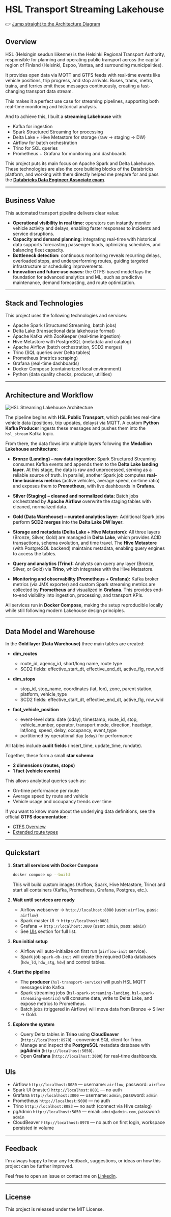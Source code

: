 # HSL Transport Streaming Lakehouse

👉 [Jump straight to the Architecture Diagram](#architecture-and-workflow)

## Overview

HSL (Helsingin seudun liikenne) is the Helsinki Regional Transport Authority, responsible for planning and operating public transport across the capital region of Finland (Helsinki, Espoo, Vantaa, and surrounding municipalities).

It provides open data via MQTT and GTFS feeds with real-time events like vehicle positions, trip progress, and stop arrivals.
Buses, trams, metro, trains, and ferries emit these messages continuously, creating a fast-changing transport data stream.

This makes it a perfect use case for streaming pipelines, supporting both real-time monitoring and historical analysis.

And to achieve this, I built a **streaming Lakehouse** with:

* Kafka for ingestion
* Spark Structured Streaming for processing
* Delta Lake + Hive Metastore for storage (raw → staging → DW)
* Airflow for batch orchestration
* Trino for SQL queries
* Prometheus + Grafana for monitoring and dashboards

This project puts its main focus on Apache Spark and Delta Lakehouse. These technologies are also the core building blocks of the Databricks platform, and working with them directly helped me prepare for and pass the [**Databricks Data Engineer Associate exam**](https://www.databricks.com/learn/certification/data-engineer-associate).

---

## Business Value

This automated transport pipeline delivers clear value:

* **Operational visibility in real time:** operators can instantly monitor vehicle activity and delays, enabling faster responses to incidents and service disruptions.
* **Capacity and demand planning:** integrating real-time with historical data supports forecasting passenger loads, optimizing schedules, and balancing fleet capacity.
* **Bottleneck detection:** continuous monitoring reveals recurring delays, overloaded stops, and underperforming routes, guiding targeted infrastructure or scheduling improvements.
* **Innovation and future use cases:** the GTFS-based model lays the foundation for advanced analytics and ML, such as predictive maintenance, demand forecasting, and route optimization.

---

## Stack and Technologies

This project uses the following technologies and services:

* Apache Spark (Structured Streaming, batch jobs)
* Delta Lake (transactional data lakehouse format)
* Apache Kafka with ZooKeeper (real-time ingestion)
* Hive Metastore with PostgreSQL (metadata and catalog)
* Apache Airflow (batch orchestration, SCD2 merges)
* Trino (SQL queries over Delta tables)
* Prometheus (metrics scraping)
* Grafana (real-time dashboards)
* Docker Compose (containerized local environment)
* Python (data quality checks, producer, utilities)

---

## Architecture and Workflow

![HSL Streaming Lakehouse Architecture](docs/streaming_s3.png)

The pipeline begins with **HSL Public Transport**, which publishes real-time vehicle data (positions, trip updates, delays) via MQTT. A custom **Python Kafka Producer** ingests these messages and pushes them into the `hsl_stream` Kafka topic.

From there, the data flows into multiple layers following the **Medallion Lakehouse architecture**:

* **Bronze (Landing) – raw data ingestion:**
  Spark Structured Streaming consumes Kafka events and appends them to the **Delta Lake landing layer**. At this stage, the data is raw and unprocessed, serving as a reliable source of truth. In parallel, another Spark job computes **real-time business metrics** (active vehicles, average speed, on-time ratio) and exposes them to **Prometheus**, with live dashboards in **Grafana**.

* **Silver (Staging) – cleaned and normalized data:**
  Batch jobs orchestrated by **Apache Airflow** overwrite the staging tables with cleaned, normalized data.

* **Gold (Data Warehouse) – curated analytics layer:**
  Additional Spark jobs perform **SCD2 merges** into the **Delta Lake DW layer**.

* **Storage and metadata (Delta Lake + Hive Metastore):**
  All three layers (Bronze, Silver, Gold) are managed in **Delta Lake**, which provides ACID transactions, schema evolution, and time travel. The **Hive Metastore** (with PostgreSQL backend) maintains metadata, enabling query engines to access the tables.

* **Query and analytics (Trino):**
  Analysts can query any layer (Bronze, Silver, or Gold) via **Trino**, which integrates with the Hive Metastore.

* **Monitoring and observability (Prometheus + Grafana):**
  Kafka broker metrics (via JMX exporter) and custom Spark streaming metrics are collected by **Prometheus** and visualized in **Grafana**. This provides end-to-end visibility into ingestion, processing, and transport KPIs.

All services run in **Docker Compose**, making the setup reproducible locally while still following modern Lakehouse design principles.

---

## Data Model and Warehouse

In the **Gold layer (Data Warehouse)** three main tables are created:

* **dim\_routes**

  * route\_id, agency\_id, short/long name, route type
  * SCD2 fields: effective\_start\_dt, effective\_end\_dt, active\_flg, row\_wid

* **dim\_stops**

  * stop\_id, stop\_name, coordinates (lat, lon), zone, parent station, platform, vehicle\_type
  * SCD2 fields: effective\_start\_dt, effective\_end\_dt, active\_flg, row\_wid

* **fact\_vehicle\_position**

  * event-level data: date (oday), timestamp, route\_id, stop, vehicle\_number, operator, transport mode, direction, headsign, lat/long, speed, delay, occupancy, event\_type
  * partitioned by operational day (`oday`) for performance

All tables include **audit fields** (insert\_time, update\_time, rundate).

Together, these form a small **star schema**:

* **2 dimensions (routes, stops)**
* **1 fact (vehicle events)**

This allows analytical queries such as:

* On-time performance per route
* Average speed by route and vehicle
* Vehicle usage and occupancy trends over time

If you want to know more about the underlying data definitions, see the official **GTFS documentation**:

* [GTFS Overview](https://gtfs.org/documentation/overview/)
* [Extended route types](https://developers.google.com/transit/gtfs/reference/extended-route-types)

---

## Quickstart

1. **Start all services with Docker Compose**

   ```bash
   docker compose up --build
   ```

   This will build custom images (Airflow, Spark, Hive Metastore, Trino) and start all containers (Kafka, Prometheus, Grafana, Postgres, etc.).

2. **Wait until services are ready**

   * Airflow webserver → `http://localhost:8080` (user: `airflow`, pass: `airflow`)
   * Spark master UI → `http://localhost:8081`
   * Grafana → `http://localhost:3000` (user: `admin`, pass: `admin`)
   * See [UIs](#uis) section for full list.

3. **Run initial setup**

   * Airflow will auto-initialize on first run (`airflow-init` service).
   * Spark job `spark-db-init` will create the required Delta databases (`hdw_ld`, `hdw_stg`, `hdw`) and control tables.

4. **Start the pipeline**

   * The **producer** (`hsl-transport-service`) will push HSL MQTT messages into Kafka.
   * Spark streaming jobs (`hsl-spark-streaming-landing`, `hsl-spark-streaming-metrics`) will consume data, write to Delta Lake, and expose metrics to Prometheus.
   * Batch jobs (triggered in Airflow) will move data from Bronze → Silver → Gold.

5. **Explore the system**

   * Query Delta tables in **Trino** using **CloudBeaver** (`http://localhost:8978`) – convenient SQL client for Trino.
   * Manage and inspect the **PostgreSQL** metadata database with **pgAdmin** (`http://localhost:5050`).
   * Open **Grafana** (`http://localhost:3000`) for real-time dashboards.


## UIs

* Airflow `http://localhost:8080` — username: `airflow`, password: `airflow`
* Spark UI (master) `http://localhost:8081` — no auth
* Grafana `http://localhost:3000` — username: `admin`, password: `admin`
* Prometheus `http://localhost:9090` — no auth
* Trino `http://localhost:8083` — no auth (connect via Hive catalog)
* pgAdmin `http://localhost:5050` — email: `admin@admin.com`, password: `admin`
* CloudBeaver `http://localhost:8978` — no auth on first login, workspace persisted in volume

---

## Feedback

I'm always happy to hear any feedback, suggestions, or ideas on how this project can be further improved.

Feel free to open an issue or contact me on [LinkedIn](https://www.linkedin.com/in/oleg-ivantsov/).

---

## License

This project is released under the MIT License.
